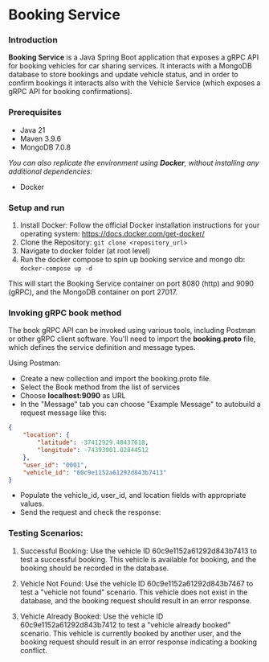 # Booking Service

### Introduction
**Booking Service** is a Java Spring Boot application that exposes a gRPC API for booking vehicles for car sharing services. It interacts with a MongoDB database to store bookings and update vehicle status, and in order to confirm bookings it interacts also with the Vehicle Service (which exposes a gRPC API for booking confirmations).

### Prerequisites
- Java 21
- Maven 3.9.6
- MongoDB 7.0.8

_You can also replicate the environment using **Docker**, without installing any additional dependencies:_
- Docker

### Setup and run
1. Install Docker:
Follow the official Docker installation instructions for your operating system: https://docs.docker.com/get-docker/
2. Clone the Repository:
`git clone <repository_url>`
3. Navigate to docker folder (at root level)
4. Run the docker compose to spin up booking service and mongo db:
`docker-compose up -d`

This will start the Booking Service container on port 8080 (http) and 9090 (gRPC), and the MongoDB container on port 27017.

### Invoking gRPC book method
The book gRPC API can be invoked using various tools, including Postman or other gRPC client software. You'll need to import the **booking.proto** file, which defines the service definition and message types.

Using Postman:
- Create a new collection and import the booking.proto file. 
- Select the Book method from the list of services
- Choose **localhost:9090** as URL
- In the "Message" tab you can choose "Example Message" to autobuild a request message like this:
```json
{
    "location": {
        "latitude": -37412929.48437618,
        "longitude": -74393901.02844512
    },
    "user_id": "0001",
    "vehicle_id": "60c9e1152a61292d843b7413"
}
```
- Populate the vehicle_id, user_id, and location fields with appropriate values.
- Send the request and check the response:

### Testing Scenarios:

1. Successful Booking:
Use the vehicle ID 60c9e1152a61292d843b7413 to test a successful booking. This vehicle is available for booking, and the booking should be recorded in the database.

2. Vehicle Not Found:
Use the vehicle ID 60c9e1152a61292d843b7467 to test a "vehicle not found" scenario. This vehicle does not exist in the database, and the booking request should result in an error response.

3. Vehicle Already Booked:
Use the vehicle ID 60c9e1152a61292d843b7412 to test a "vehicle already booked" scenario. This vehicle is currently booked by another user, and the booking request should result in an error response indicating a booking conflict.

